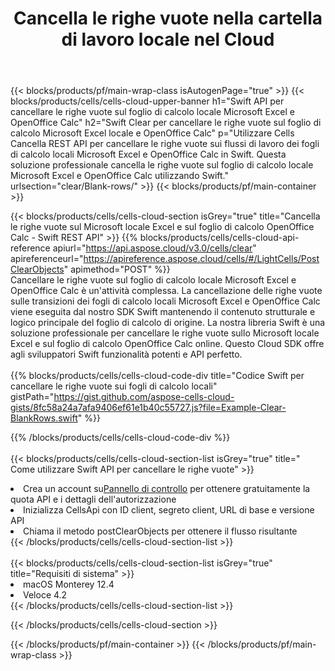 ﻿---
title:  Cancella le righe vuote nella cartella di lavoro locale nel Cloud
description: API e SDK cloud per cancellare le righe vuote su Microsoft Excel e OpenOffice Calc. Cancella le righe vuote sui fogli di calcolo locali tramite Cells Cloud API. L'SDK supporta tipi di linguaggi di sviluppo. Includono Android, C#, Go, Java, NodeJS, Perl, PHP, Python, Ruby e swift.
url: /it/swift/clear/blank-rows/
---
{{< blocks/products/pf/main-wrap-class isAutogenPage="true" >}}
{{< blocks/products/cells/cells-cloud-upper-banner h1="Swift API per cancellare le righe vuote sul foglio di calcolo locale Microsoft Excel e OpenOffice Calc" h2="Swift Clear per cancellare le righe vuote sul foglio di calcolo Microsoft Excel locale e OpenOffice Calc" p="Utilizzare Cells Cancella REST API per cancellare le righe vuote sui flussi di lavoro dei fogli di calcolo locali Microsoft Excel e OpenOffice Calc in Swift. Questa soluzione professionale cancella le righe vuote sul foglio di calcolo locale Microsoft Excel e OpenOffice Calc utilizzando Swift." urlsection="clear/Blank-rows/" >}}
{{< blocks/products/pf/main-container >}}

{{< blocks/products/cells/cells-cloud-section isGrey="true" title="Cancella le righe vuote sul Microsoft locale Excel e sul foglio di calcolo OpenOffice Calc - Swift REST API" >}}
{{% blocks/products/cells/cells-cloud-api-reference apiurl="https://api.aspose.cloud/v3.0/cells/clear" apireferenceurl="https://apireference.aspose.cloud/cells/#/LightCells/PostClearObjects" apimethod="POST" %}}
<br/>
Cancellare le righe vuote sul foglio di calcolo locale Microsoft Excel e OpenOffice Calc è un'attività complessa. La cancellazione delle righe vuote sulle transizioni dei fogli di calcolo locali Microsoft Excel e OpenOffice Calc viene eseguita dal nostro SDK Swift mantenendo il contenuto strutturale e logico principale del foglio di calcolo di origine. La nostra libreria Swift è una soluzione professionale per cancellare le righe vuote sullo Microsoft locale Excel e sul foglio di calcolo OpenOffice Calc online. Questo Cloud SDK offre agli sviluppatori Swift funzionalità potenti e API perfetto.
<br/>
<br/>
{{% blocks/products/cells/cells-cloud-code-div title="Codice Swift per cancellare le righe vuote sui fogli di calcolo locali" gistPath="https://gist.github.com/aspose-cells-cloud-gists/8fc58a24a7afa9406ef61e1b40c55727.js?file=Example-Clear-BlankRows.swift" %}}
  
{{% /blocks/products/cells/cells-cloud-code-div %}}
<br/>
<br/>
{{< blocks/products/cells/cells-cloud-section-list isGrey="true" title=" Come utilizzare Swift API per cancellare le righe vuote" >}}
<li> Crea un account su<a href="https://dashboard.aspose.cloud/">Pannello di controllo</a> per ottenere gratuitamente la quota API e i dettagli dell'autorizzazione</li>
<li>Inizializza CellsApi con ID client, segreto client, URL di base e versione API</li>
<li>Chiama il metodo postClearObjects per ottenere il flusso risultante</li>
{{< /blocks/products/cells/cells-cloud-section-list >}}
<br/>
<br/>
{{< blocks/products/cells/cells-cloud-section-list isGrey="true" title="Requisiti di sistema" >}}
<li>macOS Monterey 12.4</li>
<li>Veloce 4.2</li>
{{< /blocks/products/cells/cells-cloud-section-list >}}

{{< /blocks/products/cells/cells-cloud-section >}}

{{< /blocks/products/pf/main-container >}}
{{< /blocks/products/pf/main-wrap-class >}}
